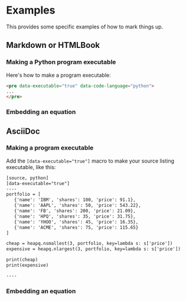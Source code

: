# Examples

This provides some specific examples of how to mark things up.  

## Markdown or HTMLBook


### Making a Python program executable

Here's how to make a program executable:

```html
<pre data-executable="true" data-code-language="python">
...
</pre>
```

### Embedding an equation


## AsciiDoc

### Making a program executable

Add the `[data-executable="true"]` macro to make your source listing executable, like this:

```html
[source, python]
[data-executable="true"]
----
portfolio = [
   {'name': 'IBM', 'shares': 100, 'price': 91.1},
   {'name': 'AAPL', 'shares': 50, 'price': 543.22},
   {'name': 'FB', 'shares': 200, 'price': 21.09},
   {'name': 'HPQ', 'shares': 35, 'price': 31.75},
   {'name': 'YHOO', 'shares': 45, 'price': 16.35},
   {'name': 'ACME', 'shares': 75, 'price': 115.65}
]

cheap = heapq.nsmallest(3, portfolio, key=lambda s: s['price'])
expensive = heapq.nlargest(3, portfolio, key=lambda s: s['price'])

print(cheap)
print(expensive)

----
````

### Embedding an equation
